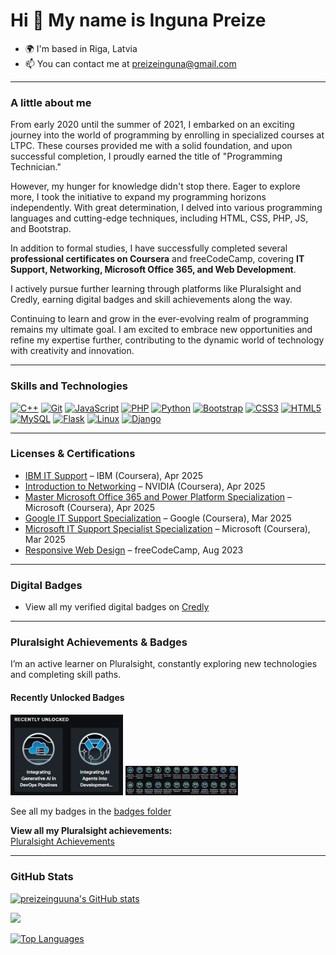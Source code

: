 Hi 👋 My name is Inguna Preize
==============================

* 🌍  I'm based in Riga, Latvia  
* 📫  You can contact me at [preizeinguna@gmail.com](mailto:preizeinguna@gmail.com)

---

### A little about me
From early 2020 until the summer of 2021, I embarked on an exciting journey into the world of programming by enrolling in specialized courses at LTPC. These courses provided me with a solid foundation, and upon successful completion, I proudly earned the title of "Programming Technician."  

However, my hunger for knowledge didn't stop there. Eager to explore more, I took the initiative to expand my programming horizons independently. With great determination, I delved into various programming languages and cutting-edge techniques, including HTML, CSS, PHP, JS, and Bootstrap.  

In addition to formal studies, I have successfully completed several **professional certificates on Coursera** and freeCodeCamp, covering **IT Support, Networking, Microsoft Office 365, and Web Development**.  

I actively pursue further learning through platforms like Pluralsight and Credly, earning digital badges and skill achievements along the way.

Continuing to learn and grow in the ever-evolving realm of programming remains my ultimate goal. I am excited to embrace new opportunities and refine my expertise further, contributing to the dynamic world of technology with creativity and innovation.

---

### Skills and Technologies
<p align="left">
<a href="https://docs.microsoft.com/en-us/cpp/?view=msvc-170" target="_blank" rel="noreferrer"><img src="https://raw.githubusercontent.com/danielcranney/readme-generator/main/public/icons/skills/cplusplus-colored.svg" width="36" height="36" alt="C++" /></a>
<a href="https://git-scm.com/" target="_blank" rel="noreferrer"><img src="https://raw.githubusercontent.com/danielcranney/readme-generator/main/public/icons/skills/git-colored.svg" width="36" height="36" alt="Git" /></a> 
<a href="https://developer.mozilla.org/en-US/docs/Web/JavaScript" target="_blank" rel="noreferrer"><img src="https://raw.githubusercontent.com/danielcranney/readme-generator/main/public/icons/skills/javascript-colored.svg" width="36" height="36" alt="JavaScript" /></a>
<a href="https://www.php.net/" target="_blank" rel="noreferrer"><img src="https://raw.githubusercontent.com/danielcranney/readme-generator/main/public/icons/skills/php-colored.svg" width="36" height="36" alt="PHP" /></a> 
<a href="https://www.python.org/" target="_blank" rel="noreferrer"><img src="https://raw.githubusercontent.com/danielcranney/readme-generator/main/public/icons/skills/python-colored.svg" width="36" height="36" alt="Python" /></a> 
<a href="https://getbootstrap.com/" target="_blank" rel="noreferrer"><img src="https://raw.githubusercontent.com/danielcranney/readme-generator/main/public/icons/skills/bootstrap-colored.svg" width="36" height="36" alt="Bootstrap" /></a> 
<a href="https://www.w3.org/TR/CSS/#css" target="_blank" rel="noreferrer"><img src="https://raw.githubusercontent.com/danielcranney/readme-generator/main/public/icons/skills/css3-colored.svg" width="36" height="36" alt="CSS3" /></a>
<a href="https://developer.mozilla.org/en-US/docs/Glossary/HTML5" target="_blank" rel="noreferrer"><img src="https://raw.githubusercontent.com/danielcranney/readme-generator/main/public/icons/skills/html5-colored.svg" width="36" height="36" alt="HTML5" /></a>
<a href="https://www.mysql.com/" target="_blank" rel="noreferrer"><img src="https://raw.githubusercontent.com/danielcranney/readme-generator/main/public/icons/skills/mysql-colored.svg" width="36" height="36" alt="MySQL" /></a>
<a href="https://flask.palletsprojects.com/en/2.0.x/" target="_blank" rel="noreferrer"><img src="https://raw.githubusercontent.com/danielcranney/readme-generator/main/public/icons/skills/flask-colored.svg" width="36" height="36" alt="Flask" /></a>
<a href="https://www.linux.org" target="_blank" rel="noreferrer"><img src="https://raw.githubusercontent.com/danielcranney/readme-generator/main/public/icons/skills/linux-colored.svg" width="36" height="36" alt="Linux" /></a>
<a href="https://www.djangoproject.com/" target="_blank" rel="noreferrer"><img src="https://raw.githubusercontent.com/danielcranney/readme-generator/main/public/icons/skills/django-colored.svg" width="36" height="36" alt="Django" /></a>
</p>

---

### Licenses & Certifications

- [IBM IT Support](https://coursera.org/share/efa9bd3a59c8ee2e6c1374974dec1e98) – IBM (Coursera), Apr 2025  
- [Introduction to Networking](https://coursera.org/share/c425760568437acf1b28cae8e80cf5eb) – NVIDIA (Coursera), Apr 2025  
- [Master Microsoft Office 365 and Power Platform Specialization](https://coursera.org/share/5ae6ace28afb6f588d0882a9fba8cc29) – Microsoft (Coursera), Apr 2025  
- [Google IT Support Specialization](https://coursera.org/share/bcabcbf790f3f005654efb7f63a2475d) – Google (Coursera), Mar 2025  
- [Microsoft IT Support Specialist Specialization](https://coursera.org/share/1eaf82dd14e3a26850675921de097c27) – Microsoft (Coursera), Mar 2025  
- [Responsive Web Design](https://freecodecamp.org/certification/fcc04e86bd1-878c-43f1-98c7-fda52fe50b01/responsive-web-design) – freeCodeCamp, Aug 2023  

---

### Digital Badges

- View all my verified digital badges on [Credly](https://www.credly.com/users/inguna-preize)

---

### Pluralsight Achievements & Badges

I’m an active learner on Pluralsight, constantly exploring new technologies and completing skill paths.

#### Recently Unlocked Badges

<img src="badges/recent1.png" width="180"/> <img src="badges/learn1.png" width="180"/>

See all my badges in the [badges folder](https://github.com/preizeinguuna/preizeinguuna/tree/main/badges)

**View all my Pluralsight achievements:**  
[Pluralsight Achievements](https://app.pluralsight.com/achievements)

---

### GitHub Stats

<a href="http://www.github.com/preizeinguuna"><img src="https://github-readme-stats.vercel.app/api?username=preizeinguuna&show_icons=true&hide=&count_private=true&title_color=22c55e&text_color=000000&icon_color=22c55e&bg_color=ffffff&hide_border=true&show_icons=true" alt="preizeinguuna's GitHub stats" /></a>

<a href="http://www.github.com/preizeinguuna"><img src="https://github-readme-streak-stats.herokuapp.com/?user=preizeinguuna&stroke=000000&background=ffffff&ring=22c55e&fire=22c55e&currStreakNum=000000&currStreakLabel=22c55e&sideNums=000000&sideLabels=000000&dates=000000&hide_border=true" /></a>

<a href="https://github.com/preizeinguuna" align="left"><img src="https://github-readme-stats.vercel.app/api/top-langs/?username=preizeinguuna&langs_count=10&title_color=22c55e&text_color=000000&icon_color=22c55e&bg_color=ffffff&hide_border=true&locale=en&custom_title=Top%20%Languages" alt="Top Languages" /></a>
